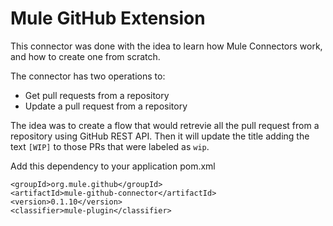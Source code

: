 # Mule GitHub Extension

This connector was done with the idea to learn how Mule Connectors work, and how to create one from scratch.

The connector has two operations to:

- Get pull requests from a repository
- Update a pull request from a repository

The idea was to create a flow that would retrevie all the pull request from a repository using GitHub REST API. Then it will update the title adding the text `[WIP]` to those PRs that were labeled as `wip`.

Add this dependency to your application pom.xml

```
<groupId>org.mule.github</groupId>
<artifactId>mule-github-connector</artifactId>
<version>0.1.10</version>
<classifier>mule-plugin</classifier>
```
